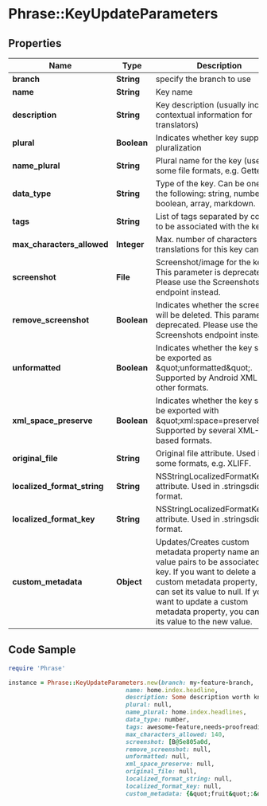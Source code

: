 # Phrase::KeyUpdateParameters

## Properties

Name | Type | Description | Notes
------------ | ------------- | ------------- | -------------
**branch** | **String** | specify the branch to use | [optional] 
**name** | **String** | Key name | [optional] 
**description** | **String** | Key description (usually includes contextual information for translators) | [optional] 
**plural** | **Boolean** | Indicates whether key supports pluralization | [optional] 
**name_plural** | **String** | Plural name for the key (used in some file formats, e.g. Gettext) | [optional] 
**data_type** | **String** | Type of the key. Can be one of the following: string, number, boolean, array, markdown. | [optional] 
**tags** | **String** | List of tags separated by comma to be associated with the key. | [optional] 
**max_characters_allowed** | **Integer** | Max. number of characters translations for this key can have. | [optional] 
**screenshot** | **File** | Screenshot/image for the key. This parameter is deprecated. Please use the Screenshots endpoint instead. | [optional] 
**remove_screenshot** | **Boolean** | Indicates whether the screenshot will be deleted. This parameter is deprecated. Please use the Screenshots endpoint instead. | [optional] 
**unformatted** | **Boolean** | Indicates whether the key should be exported as \&quot;unformatted\&quot;. Supported by Android XML and other formats. | [optional] 
**xml_space_preserve** | **Boolean** | Indicates whether the key should be exported with \&quot;xml:space&#x3D;preserve\&quot;. Supported by several XML-based formats. | [optional] 
**original_file** | **String** | Original file attribute. Used in some formats, e.g. XLIFF. | [optional] 
**localized_format_string** | **String** | NSStringLocalizedFormatKey attribute. Used in .stringsdict format. | [optional] 
**localized_format_key** | **String** | NSStringLocalizedFormatKey attribute. Used in .stringsdict format. | [optional] 
**custom_metadata** | **Object** | Updates/Creates custom metadata property name and value pairs to be associated with key. If you want to delete a custom metadata property, you can set its value to null. If you want to update a custom metadata property, you can set its value to the new value. | [optional] 

## Code Sample

```ruby
require 'Phrase'

instance = Phrase::KeyUpdateParameters.new(branch: my-feature-branch,
                                 name: home.index.headline,
                                 description: Some description worth knowing...,
                                 plural: null,
                                 name_plural: home.index.headlines,
                                 data_type: number,
                                 tags: awesome-feature,needs-proofreading,
                                 max_characters_allowed: 140,
                                 screenshot: [B@5e805a0d,
                                 remove_screenshot: null,
                                 unformatted: null,
                                 xml_space_preserve: null,
                                 original_file: null,
                                 localized_format_string: null,
                                 localized_format_key: null,
                                 custom_metadata: {&quot;fruit&quot;:&quot;Apple&quot;,&quot;vegetable&quot;:&quot;Tomato&quot;})
```


